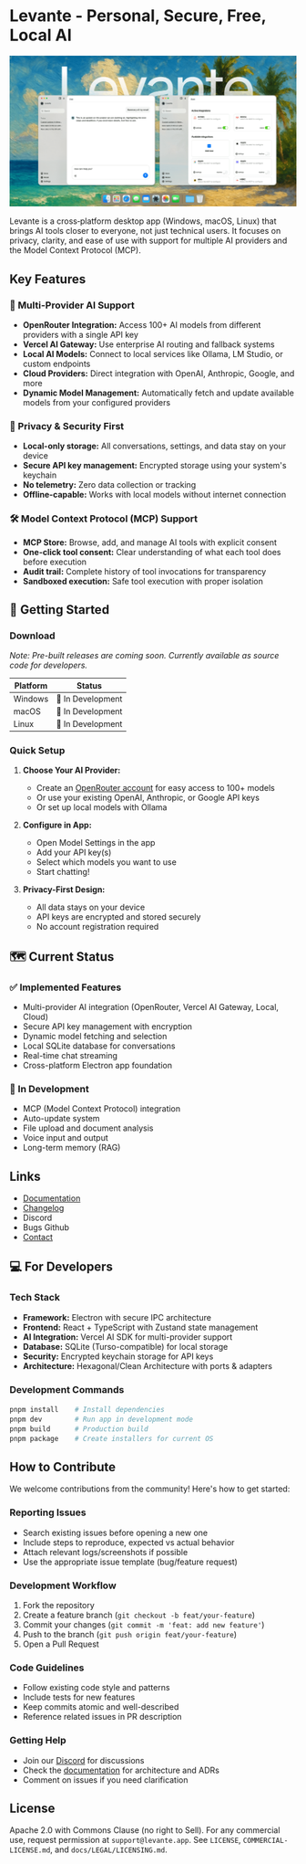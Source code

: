 # Levante - Personal, Secure, Free, Local AI

![Levante Preview](docs/images/levante-preview-social.png)

Levante is a cross‑platform desktop app (Windows, macOS, Linux) that brings AI tools closer to everyone, not just technical users. It focuses on privacy, clarity, and ease of use with support for multiple AI providers and the Model Context Protocol (MCP).

## Key Features

### 🎯 Multi-Provider AI Support
- **OpenRouter Integration:** Access 100+ AI models from different providers with a single API key
- **Vercel AI Gateway:** Use enterprise AI routing and fallback systems
- **Local AI Models:** Connect to local services like Ollama, LM Studio, or custom endpoints
- **Cloud Providers:** Direct integration with OpenAI, Anthropic, Google, and more
- **Dynamic Model Management:** Automatically fetch and update available models from your configured providers

### 🔐 Privacy & Security First
- **Local-only storage:** All conversations, settings, and data stay on your device
- **Secure API key management:** Encrypted storage using your system's keychain
- **No telemetry:** Zero data collection or tracking
- **Offline-capable:** Works with local models without internet connection

### 🛠️ Model Context Protocol (MCP) Support
- **MCP Store:** Browse, add, and manage AI tools with explicit consent
- **One-click tool consent:** Clear understanding of what each tool does before execution
- **Audit trail:** Complete history of tool invocations for transparency
- **Sandboxed execution:** Safe tool execution with proper isolation

## 🚀 Getting Started

### Download
*Note: Pre-built releases are coming soon. Currently available as source code for developers.*

| Platform | Status |
|----------|--------|
| Windows  | 🔧 In Development |
| macOS    | 🔧 In Development |
| Linux    | 🔧 In Development |

### Quick Setup
1. **Choose Your AI Provider:**
   - Create an [OpenRouter account](https://openrouter.ai) for easy access to 100+ models
   - Or use your existing OpenAI, Anthropic, or Google API keys
   - Or set up local models with Ollama

2. **Configure in App:**
   - Open Model Settings in the app
   - Add your API key(s)
   - Select which models you want to use
   - Start chatting!

3. **Privacy-First Design:**
   - All data stays on your device
   - API keys are encrypted and stored securely
   - No account registration required

## 🗺️ Current Status

### ✅ Implemented Features
- Multi-provider AI integration (OpenRouter, Vercel AI Gateway, Local, Cloud)
- Secure API key management with encryption
- Dynamic model fetching and selection
- Local SQLite database for conversations
- Real-time chat streaming
- Cross-platform Electron app foundation

### 🔧 In Development
- MCP (Model Context Protocol) integration
- Auto-update system
- File upload and document analysis
- Voice input and output
- Long-term memory (RAG)

## Links
- [Documentation](./docs/)
- [Changelog](./docs/changelog.md)
- Discord
- Bugs Github
- [Contact](https://levante.app/contact)


## 💻 For Developers

### Tech Stack
- **Framework:** Electron with secure IPC architecture
- **Frontend:** React + TypeScript with Zustand state management
- **AI Integration:** Vercel AI SDK for multi-provider support
- **Database:** SQLite (Turso-compatible) for local storage
- **Security:** Encrypted keychain storage for API keys
- **Architecture:** Hexagonal/Clean Architecture with ports & adapters

### Development Commands
```bash
pnpm install    # Install dependencies
pnpm dev        # Run app in development mode
pnpm build      # Production build
pnpm package    # Create installers for current OS
```

## How to Contribute

We welcome contributions from the community! Here's how to get started:

### Reporting Issues
- Search existing issues before opening a new one
- Include steps to reproduce, expected vs actual behavior
- Attach relevant logs/screenshots if possible
- Use the appropriate issue template (bug/feature request)

### Development Workflow
1. Fork the repository
2. Create a feature branch (`git checkout -b feat/your-feature`)
3. Commit your changes (`git commit -m 'feat: add new feature'`)
4. Push to the branch (`git push origin feat/your-feature`)
5. Open a Pull Request

### Code Guidelines
- Follow existing code style and patterns
- Include tests for new features
- Keep commits atomic and well-described
- Reference related issues in PR description

### Getting Help
- Join our [Discord](https://discord.gg/levante) for discussions
- Check the [documentation](./docs/) for architecture and ADRs
- Comment on issues if you need clarification



## License

Apache 2.0 with Commons Clause (no right to Sell). For any commercial use, request permission at `support@levante.app`. See `LICENSE`, `COMMERCIAL-LICENSE.md`, and `docs/LEGAL/LICENSING.md`.


